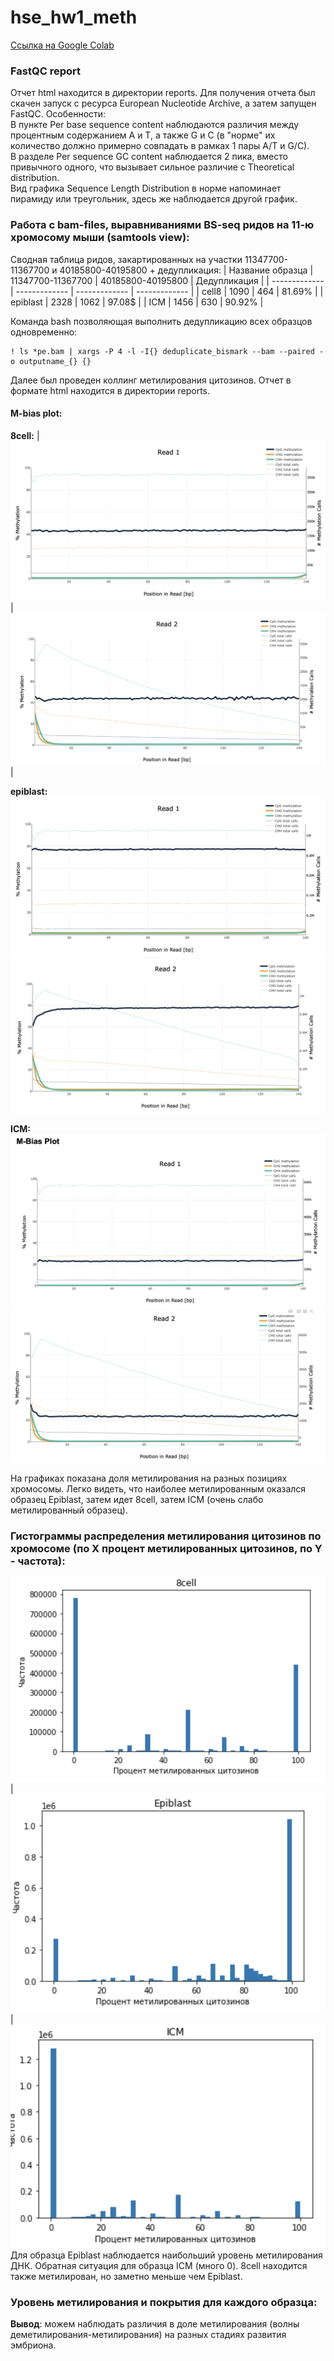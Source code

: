 # hse_hw1_meth
[Ссылка на Google Colab](https://colab.research.google.com/drive/1-dXmptBlP0_1-4jG2QZhg2dha5yFg3Vt#scrollTo=f-eP1RzVux4x)  

### FastQC report
Отчет html находится в директории reports. Для получения отчета был скачен запуск с ресурса European Nucleotide Archive, а затем запущен FastQC. 
Особенности:   
В пункте Per base sequence content наблюдаются различия между процентным содержанием A и T, а также G и C (в "норме" их количество должно примерно совпадать в рамках 1 пары A/T и G/C).  
В разделе Per sequence GC content наблюдается 2 пика, вместо привычного одного, что вызывает сильное различие с Theoretical distribution.  
Вид графика Sequence Length Distribution в норме напоминает пирамиду или треугольник, здесь же наблюдается другой график.




### Работа с bam-files, выравниваниями BS-seq ридов на 11-ю хромосому мыши (samtools view):
Cводная таблица ридов, закартированных на участки 11347700-11367700 и 40185800-40195800 + дедупликация:
| Название образца  | 11347700-11367700 | 40185800-40195800 | Дедупликация |
| ------------- | ------------- | ------------- | ------------- |
| cell8  | 1090  | 464 | 81.69% |
| epiblast  | 2328 | 1062 | 97.08$ |
| ICM  | 1456 | 630 | 90.92% |

Команда bash позволяющая выполнить дедупликацию всех образцов одновременно:
```
! ls *pe.bam | xargs -P 4 -l -I{} deduplicate_bismark --bam --paired -o outputname_{} {}
```
Далее был проведен коллинг метилирования цитозинов. Отчет в формате html находится в директории reports.   
#### M-bias plot:

**8cell:** 
| ![ ](https://github.com/IlonaGA/hse_hw1_meth/blob/main/images/8cell1.png)  |  ![ ](https://github.com/IlonaGA/hse_hw1_meth/blob/main/images/8cell2.png) |

**epiblast:**  
![ ](https://github.com/IlonaGA/hse_hw1_meth/blob/main/images/epiblast1.png)
![ ](https://github.com/IlonaGA/hse_hw1_meth/blob/main/images/epiblast2.png)

**ICM:**   
![ ](https://github.com/IlonaGA/hse_hw1_meth/blob/main/images/ICM1.png)
![ ](https://github.com/IlonaGA/hse_hw1_meth/blob/main/images/ICM2.png)

На графиках показана доля метилирования на разных позициях хромосомы. Легко видеть, что наиболее метилированным оказался образец Epiblast, затем идет 8cell, затем ICM (очень слабо метилированный образец).  

### Гистограммы распределения метилирования цитозинов по хромосоме (по X процент метилированных цитозинов, по Y - частота):  
![ ](https://github.com/IlonaGA/hse_hw1_meth/blob/main/images/hist_8cell.png) | ![ ](https://github.com/IlonaGA/hse_hw1_meth/blob/main/images/hist_epiblast.png) | ![ ](https://github.com/IlonaGA/hse_hw1_meth/blob/main/images/hist_ICM.png)  
Для образца Epiblast наблюдается наибольший уровень метилирования ДНК. Обратная ситуация для образца ICM (много 0). 8cell находится также метилирован, но заметно меньше чем Epiblast.   

### Уровень метилирования и покрытия для каждого образца:  

**Вывод**: можем наблюдать различия в доле метилирования (волны деметилирования-метилирования) на разных стадиях развития эмбриона.
